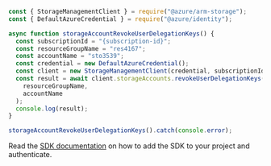 ```javascript
const { StorageManagementClient } = require("@azure/arm-storage");
const { DefaultAzureCredential } = require("@azure/identity");

async function storageAccountRevokeUserDelegationKeys() {
  const subscriptionId = "{subscription-id}";
  const resourceGroupName = "res4167";
  const accountName = "sto3539";
  const credential = new DefaultAzureCredential();
  const client = new StorageManagementClient(credential, subscriptionId);
  const result = await client.storageAccounts.revokeUserDelegationKeys(
    resourceGroupName,
    accountName
  );
  console.log(result);
}

storageAccountRevokeUserDelegationKeys().catch(console.error);
```

Read the [SDK documentation](https://github.com/Azure/azure-sdk-for-js/blob/%40azure%2Farm-storage_17.2.0/sdk/storage/arm-storage/README.md) on how to add the SDK to your project and authenticate.
